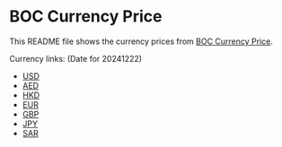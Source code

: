 # BOC Currency Price

This README file shows the currency prices from [BOC Currency Price](https://www.boc.cn/sourcedb/whpj/).

Currency links: (Date for 20241222)

- [USD](https://bocurrencyprice.techina.science/BOC_CURRENCY_PRICE/USD/20241222.json)
- [AED](https://bocurrencyprice.techina.science/BOC_CURRENCY_PRICE/AED/20241222.json)
- [HKD](https://bocurrencyprice.techina.science/BOC_CURRENCY_PRICE/HKD/20241222.json)
- [EUR](https://bocurrencyprice.techina.science/BOC_CURRENCY_PRICE/EUR/20241222.json)
- [GBP](https://bocurrencyprice.techina.science/BOC_CURRENCY_PRICE/GBP/20241222.json)
- [JPY](https://bocurrencyprice.techina.science/BOC_CURRENCY_PRICE/JPY/20241222.json)
- [SAR](https://bocurrencyprice.techina.science/BOC_CURRENCY_PRICE/SAR/20241222.json)
